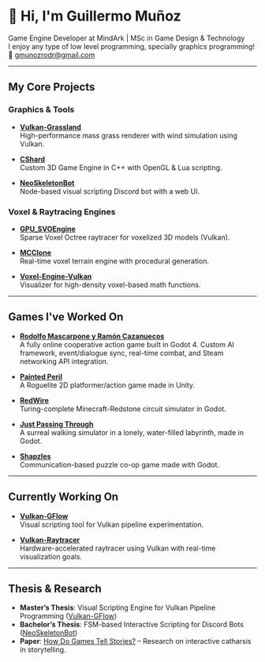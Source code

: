 # 👋 Hi, I'm Guillermo Muñoz

Game Engine Developer at MindArk | MSc in Game Design & Technology  
I enjoy any type of low level programming, specially graphics programming! 📧 gmunozrodr@gmail.com

---

## My Core Projects

### Graphics & Tools

- **[Vulkan-Grassland](https://github.com/AsperTheDog/Vulkan-Grassland)**  
  High-performance mass grass renderer with wind simulation using Vulkan.

- **[CShard](https://github.com/AsperTheDog/CShard)**  
  Custom 3D Game Engine in C++ with OpenGL & Lua scripting.

- **[NeoSkeletonBot](https://github.com/AsperTheDog/NeoSkeletonBot)**  
  Node-based visual scripting Discord bot with a web UI.

### Voxel & Raytracing Engines
  
- **[GPU_SVOEngine](https://github.com/AsperTheDog/GPU_SVOEngine)**  
  Sparse Voxel Octree raytracer for voxelized 3D models (Vulkan).

- **[MCClone](https://github.com/AsperTheDog/MCClone)**  
  Real-time voxel terrain engine with procedural generation.
  
- **[Voxel-Engine-Vulkan](https://github.com/AsperTheDog/Voxel-Engine-Attempt)**  
  Visualizer for high-density voxel-based math functions.

---

## Games I've Worked On
- **[Rodolfo Mascarpone y Ramón Cazanuecos](https://store.steampowered.com/app/2542580)**  
  A fully online cooperative action game built in Godot 4. Custom AI framework, event/dialogue sync, real-time combat, and Steam networking API integration.

- **[Painted Peril](https://store.steampowered.com/app/2428920/Painted_Peril/)**  
  A Roguelite 2D platformer/action game made in Unity.

- **[RedWire](https://github.com/AsperTheDog/RedWire)**  
  Turing-complete Minecraft-Redstone circuit simulator in Godot.
  
- **[Just Passing Through](https://github.com/AsperTheDog/Dreampools)**  
  A surreal walking simulator in a lonely, water-filled labyrinth, made in Godot.

- **[Shapzles](https://github.com/AsperTheDog/Shapzles)**  
  Communication-based puzzle co-op game made with Godot.

---

## Currently Working On

- **[Vulkan-GFlow](https://github.com/AsperTheDog/Vulkan-GFlow)**  
  Visual scripting tool for Vulkan pipeline experimentation.

- **[Vulkan-Raytracer](https://github.com/AsperTheDog/Vulkan-Raytracer)**  
  Hardware-accelerated raytracer using Vulkan with real-time visualization goals.

---

## Thesis & Research
- **Master’s Thesis**: Visual Scripting Engine for Vulkan Pipeline Programming ([Vulkan-GFlow](https://github.com/AsperTheDog/Vulkan-GFlow))  
- **Bachelor’s Thesis**: FSM-based Interactive Scripting for Discord Bots ([NeoSkeletonBot](https://github.com/AsperTheDog/NeoSkeletonBot))  
- **Paper**: [How Do Games Tell Stories?](https://papers.ssrn.com/sol3/papers.cfm?abstract_id=4742585) – Research on interactive catharsis in storytelling.
